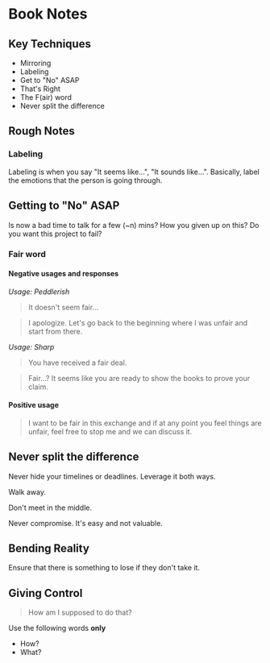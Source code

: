 # Book Notes

## Key Techniques
- Mirroring
- Labeling
- Get to "No" ASAP
- That's Right
- The F(air) word
- Never split the difference

## Rough Notes

### Labeling
Labeling is when you say "It seems like...", "It sounds like...".
Basically, label the emotions that the person is going through.

## Getting to "No" ASAP
Is now a bad time to talk for a few (~n) mins?
How you given up on this?
Do you want this project to fail?

### Fair word

#### Negative usages and responses

*Usage: Peddlerish*
> It doesn't seem fair... 

> I apologize. Let's go back to the beginning where I was unfair and start from there.

*Usage: Sharp*
> You have received a fair deal.

> Fair...? It seems like you are ready to show the books to prove your claim.

#### Positive usage

> I want to be fair in this exchange and if at any point you feel things are unfair, feel free to stop me and we can discuss it.

## Never split the difference

Never hide your timelines or deadlines.
Leverage it both ways.

Walk away.

Don't meet in the middle.

Never compromise. It's easy and not valuable.

## Bending Reality

Ensure that there is something to lose if they don't take it.

## Giving Control

> How am I supposed to do that?

Use the following words **only**
- How?
- What?

